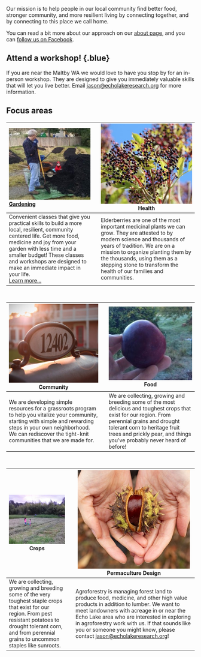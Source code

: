 Our mission is to help people in our local community find better food, stronger community, and more resilient living by connecting together, and by connecting to this place we call home.

You can read a bit more about our approach on our [about page](about.html), and you can [follow us on Facebook](https://www.facebook.com/EchoLakeResearch/).

## Attend a workshop! {.blue}

If you are near the Maltby WA we would love to have you stop by for an in-person workshop. They are designed to give you immediately valuable skills that will let you live better. Email jason@echolakeresearch.org for more information.

## Focus areas

| [![Picture of garden beds](./project-natural-living.jpg) Gardening](./gardening) |      | ![Elderberries](./project-elderberries.jpg)Health            |
| :----------------------------------------------------------- | ---- | ------------------------------------------------------------ |
| Convenient classes that give you practical skills to build a more local, resilient, community centered life. Get more food, medicine and joy from your garden with less time and a smaller budget! These classes and workshops are designed to make an immediate impact in your life.<br>[Learn more...](./gardening) |      | Elderberries are one of the most important medicinal plants we can grow. They are attested to by modern science and thousands of years of tradition. We are on a mission to organize planting them by the thousands, using them as a stepping stone to transform the health of our families and communities. |

<br>

| ![Mailbox](./project-community.jpg)Community                 |      | ![Hand holding apple](./project-fruit.jpg)Food               |
| ------------------------------------------------------------ | ---- | ------------------------------------------------------------ |
| We are developing simple resources for a grassroots program to help you vitalize your community, starting with simple and rewarding steps in your own neighborhood. We can rediscover the tight-knit communities that we are made for. |      | We are collecting, growing and breeding some of the most delicious and toughest crops that exist for our region. From perennial grains and drought tolerant corn to heritage fruit trees and prickly pear, and things you've probably never heard of before! |

<br>

| ![Hand holding apple](./project-crops.jpg)Crops              |      | ![Hand holding chestnut](./project-agroforestry.jpg)Permaculture Design |
| ------------------------------------------------------------ | ---- | ------------------------------------------------------------ |
| We are collecting, growing and breeding some of the very toughest staple crops that exist for our region. From pest resistant potatoes to drought tolerant corn, and from perennial grains to uncommon staples like sunroots. |      | Agroforestry is managing forest land to produce food, medicine, and other high value products in addition to lumber. We want to meet landowners with acreage in or near the Echo Lake area who are interested in exploring in agroforestry work with us. If that sounds like you or someone you might know, please contact jason@echolakeresearch.org! |


